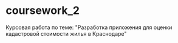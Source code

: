 # coursework_2
Курсовая работа по теме: "Разработка приложения для оценки кадастровой стоимости жилья в Краснодаре"
